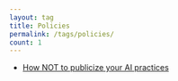 ```yaml
---
layout: tag
title: Policies
permalink: /tags/policies/
count: 1
---
```


- [How NOT to publicize your AI practices](https://blog.alphasmanifesto.com/2024/08/04/how-not-to-publicize-ai/)
